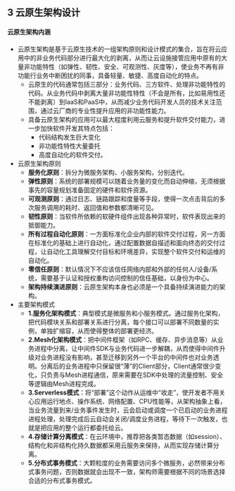 ## 3 云原生架构设计
#### 云原生架构内涵
- 云原生架构是基于云原生技术的一组架构原则和设计模式的集合，旨在将云应用中的非业务代码部分进行最大化的剥离，从而让云设施接管应用中原有的大量非功能特性（如弹性、韧性、安全、可观测性、灰度等），使业务不再有非功能行业务中断困扰的同事，具备轻量、敏捷、高度自动化的特点。
	- 云原生的代码通常包括三部分：业务代码、三方软件、处理非功能特性的代码。从业务代码中剥离大量非功能性特性（不会是所有，比如易用性还不能剥离）到IaaS和PaaS中，从而减少业务代码开发人员的技术关注范围，通过云厂商的专业性提升应用的非功能性能力。
	- 具备云原生架构的应用可以最大程度利用云服务和提升软件交付能力，进一步加快软件开发其特点包括：
		- 代码结构发生巨大变化
		- 非功能性特性大量委托
		- 高度自动化的软件交付。
- 云原生架构原则
	- **服务化原则**：拆分为微服务架构、小服务架构，分别迭代。
	- **弹性原则**：系统的部署规模可以随着业务量的变化而自动伸缩，无须根据事先的容量规划准备固定的硬件和软件资源。
	- **可观测原则**：通过日志、链路跟踪和度量等手段，使得一次点击背后的多次服务调用的耗时、返回值和参数都清晰可见。
	- **韧性原则**：当软件所依赖的软硬件组件出现各种异常时，软件表现出来的抵御能力。
	- **所有过程自动化原则**：一方面标准化企业内部的软件交付过程，另一方面在标准化的基础上进行自动化，通过配置数据自描述和面向终态的交付过程，让自动化工具理解交付目标和环境差异，实现整个软件交付和运维的自动化。
	- **零信任原则**：默认情况下不应该信任网络内部和外部的任何人/设备/系统，需要基于认证和授权重构访问控制的信任基础，以身份为中心。
	- **架构持续演进原则**：云原生架构本身也必须是一个具备持续演进能力的架构。
- 主要架构模式
	- **1.服务化架构模式**：典型模式是微服务和小服务模式。通过服务化架构，把代码模块关系和部署关系进行分离，每个接口可以部署不同数量的实例，单独扩缩容，从而使得整体的部署更经济。
	- **2.Mesh化架构模式**：把中间件框架（如RPC、缓存、异步消息等）从业务进程中分离，让中间件SDK与业务代码进一步解耦，从而使得中间件升级对业务进程没有影响，甚至迁移到另外一个平台的中间件也对业务透明。分离后的业务进程中只保留很“薄”的Client部分，Client通常很少变化，只负责与Mesh进程通信，原来需要在SDK中处理的流量控制、安全等逻辑由Mesh进程完成。
	- **3.Serverless模式**：将“部署”这个动作从运维中“收走”，使开发者不用关心应用运行地点、操作系统、网络配置、CPU性能等，从架构抽象上看，当业务流量到来/业务事件发生时，云会启动或调度一个已启动的业务进程进程处理，处理完成后云自动会关闭/调度业务进程，等待下一次触发，也就是把应用的整个运行都委托给云。
	- **4.存储计算分离模式**：在云环境中，推荐把各类暂态数据（如session）、结构化和非结构化持久数据都采用云服务来保持，从而实现存储计算分离。
	- **5.分布式事务模式**：大颗粒度的业务需要访问多个微服务，必然带来分布式事务问题，否则数据就会出现不一致，架构师需要根据不同的场景选择合适的分布式事务模式。